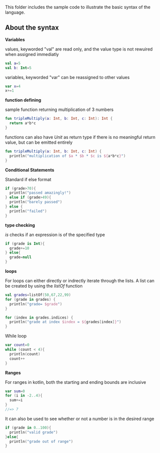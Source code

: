 This folder includes the sample code to illustrate
the basic syntax of the language.
## About the syntax


**Variables**

values, keyworded "val" are read only, and the value type is not rewuired when assigned immediatly
```kotlin
val a=5
val b: Int=5
```

variables, keyworded "var" can be reassigned to other values

```kotlin
var x=4
x+=1

```


**function defining**

sample function returning multiplication of 3 numbers

```kotlin
fun tripleMultiply(a: Int, b: Int, c: Int): Int {
  return a*b*c
}
```

functions can also have *Unit* as return type if there is no meaningful return value, but can be emitted entirely

```kotlin
fun tripleMultiply(a: Int, b: Int, c: Int) {
  println("multiplication of $a * $b * $c is ${a*b*c}")
}
```

**Conditional Statements**

Standard if else format

```kotlin
if (grade>70){
  println("passed amazingly!")
} else if (grade>49){
  println("barely passed")
} else {
  println("failed")
}
```

**type checking**

*is* checks if an expression is of the specified type

```kotlin
if (grade is Int){
  grade+=10
} else{
  grade=null
}
```

**loops**

For loops can either directly or indrectly iterate through the lists.
A list can be created by using the *listOf* function

```kotlin
val grades=listOf(50,67,22,99)
for (grade in grades) {
  println("grade= $grade")
}

for (index in grades.indices) {
  println("grade at index $index = ${grades[index]}")
}
```

While loop

```kotlin
var count=0
while (count < 4){
  println(count)
  count++
}
```

**Ranges**

For ranges in kotlin, both the starting and ending bounds are inclusive

```kotlin
var sum=0
for (i in -2..4){
  sum+=i
}
//=> 7
```

It can also be used to see whether or not a number is in the desired range

```kotlin
if (grade in 0..100){
  println("valid grade")
}else{
  println("grade out of range")
}
```

